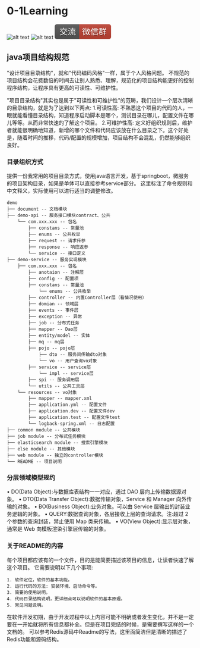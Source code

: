 # 0-1Learning

![alt text](../static/common/svg/luoxiaosheng.svg "公众号")
![alt text](../static/common/svg/luoxiaosheng_learning.svg "学习")
![alt text](../static/common/svg/luoxiaosheng_wechat.svg "微信")


## java项目结构规范
"设计项目目录结构"，就和"代码编码风格"一样，属于个人风格问题。
不规范的项目结构会花费数倍的时间去让别人熟悉、理解，规范化的项目结构能更好的控制程序结构，让程序具有更高的可读性、可维护性。

"项目目录结构"其实也是属于"可读性和可维护性"的范畴，我们设计一个层次清晰的目录结构，就是为了达到以下两点:
1.可读性高: 不熟悉这个项目的代码的人，一眼就能看懂目录结构，知道程序启动脚本是哪个，测试目录在哪儿，配置文件在哪儿等等。从而非常快速的了解这个项目。
2.可维护性高: 定义好组织规则后，维护者就能很明确地知道，新增的哪个文件和代码应该放在什么目录之下。这个好处是，随着时间的推移，代码/配置的规模增加，项目结构不会混乱，仍然能够组织良好。


### 目录组织方式
提供一份我常用的项目目录方式，使用java语言开发，基于springboot，微服务的项目架构目录，如果是单体可以直接参考service部分。
这里标注了命令规则和中文释义，实际使用可以进行适当的调整修改。
```
demo
├── document -- 文档模块
├── demo-api -- 服务接口模块contract、公共
    └── com.xxx.xxx -- 包名
        ├── constans -- 常量池
        ├── enums -- 公共枚举
        ├── request -- 请求传参
        ├── response -- 响应返参
        └── service -- 接口定义
├── demo-service -- 服务实现模块
    ├── com.xxx.xxx -- 包名
        ├── anotaion -- 注解层
        ├── config -- 配置项
        ├── constans -- 常量池
            └── enums -- 公共枚举
        ├── controller -- 内置Controller层（看情况使用）
        ├── domian -- 领域层
        ├── events -- 事件层
        ├── exception -- 异常
        ├── job -- 分布式任务
        ├── mapper -- Dao层
        ├── entity/model -- 实体
        ├── mq -- mq层
        ├── pojo -- pojo层
            ├── dto -- 服务间传输dto对象
            └── vo -- 用户查询vo对象
        ├── service -- service层
            └── impl -- service层
        ├── spi -- 服务调用层
        └── utils -- 公共工具层
    └── resources -- vo对象
        ├── mapper -- mapper.xml
        ├── application.yml -- 配置文件
        ├── application.dev -- 配置文件dev
        ├── application.test -- 配置文件test
        └── logback-spring.xml -- 日志配置
├── common module -- 公共模块
├── job module -- 分布式任务模块
├── elasticsearch module -- 搜索引擎模块
├── else module -- 其他模块
├── web module -- 独立的controller模块
└── README -- 项目说明
```

### 分层领域模型规约
•  DO(Data Object):与数据库表结构一一对应，通过 DAO 层向上传输数据源对象。
•  DTO(Data Transfer Object):数据传输对象，Service 和 Manager 向外传输的对象。
•  BO(Business Object):业务对象。可以由 Service 层输出的封装业务逻辑的对象。
•  QUERY:数据查询对象，各层接收上层的查询请求。注:超过 2 个参数的查询封装，禁止使用 Map 类来传输。
•  VO(View Object):显示层对象，通常是 Web 向模板渲染引擎层传输的对象。


### 关于README的内容
每个项目都应该有的一个文件，目的是能简要描述该项目的信息，让读者快速了解这个项目。
它需要说明以下几个事项:
```
1. 软件定位，软件的基本功能。
2. 运行代码的方法: 安装环境、启动命令等。
3. 简要的使用说明。
4. 代码目录结构说明，更详细点可以说明软件的基本原理。
5. 常见问题说明。
```
在软件开发初期，由于开发过程中以上内容可能不明确或者发生变化，并不是一定要在一开始就将所有信息都补全。但是在项目完结的时候，是需要撰写这样的一个文档的。
可以参考Redis源码中Readme的写法，这里面简洁但是清晰的描述了Redis功能和源码结构。